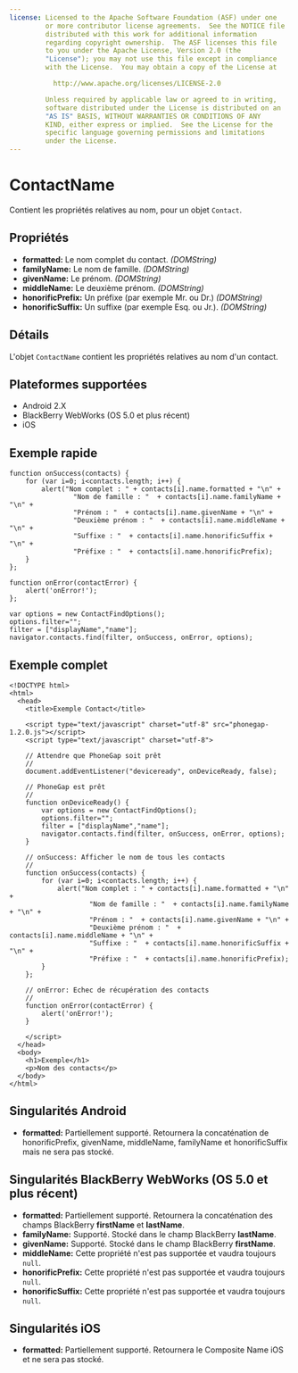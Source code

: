```yaml
---
license: Licensed to the Apache Software Foundation (ASF) under one
         or more contributor license agreements.  See the NOTICE file
         distributed with this work for additional information
         regarding copyright ownership.  The ASF licenses this file
         to you under the Apache License, Version 2.0 (the
         "License"); you may not use this file except in compliance
         with the License.  You may obtain a copy of the License at

           http://www.apache.org/licenses/LICENSE-2.0

         Unless required by applicable law or agreed to in writing,
         software distributed under the License is distributed on an
         "AS IS" BASIS, WITHOUT WARRANTIES OR CONDITIONS OF ANY
         KIND, either express or implied.  See the License for the
         specific language governing permissions and limitations
         under the License.
---
```


ContactName
===========

Contient les propriétés relatives au nom, pour un objet `Contact`.

Propriétés
----------

- __formatted:__ Le nom complet du contact. _(DOMString)_
- __familyName:__ Le nom de famille. _(DOMString)_
- __givenName:__ Le prénom. _(DOMString)_
- __middleName:__ Le deuxième prénom. _(DOMString)_
- __honorificPrefix:__ Un préfixe (par exemple Mr. ou Dr.) _(DOMString)_
- __honorificSuffix:__ Un suffixe (par exemple Esq. ou Jr.). _(DOMString)_

Détails
-------

L'objet `ContactName` contient les propriétés relatives au nom d'un contact.

Plateformes supportées
----------------------

- Android 2.X
- BlackBerry WebWorks (OS 5.0 et plus récent)
- iOS

Exemple rapide
--------------

    function onSuccess(contacts) {
		for (var i=0; i<contacts.length; i++) {
			alert("Nom complet : " + contacts[i].name.formatted + "\n" + 
					"Nom de famille : "  + contacts[i].name.familyName + "\n" + 
					"Prénom : "  + contacts[i].name.givenName + "\n" + 
					"Deuxième prénom : "  + contacts[i].name.middleName + "\n" + 
					"Suffixe : "  + contacts[i].name.honorificSuffix + "\n" + 
					"Préfixe : "  + contacts[i].name.honorificPrefix);
		}
    };

    function onError(contactError) {
        alert('onError!');
    };

    var options = new ContactFindOptions();
	options.filter="";
	filter = ["displayName","name"];
    navigator.contacts.find(filter, onSuccess, onError, options);

Exemple complet
---------------

    <!DOCTYPE html>
    <html>
      <head>
        <title>Exemple Contact</title>

        <script type="text/javascript" charset="utf-8" src="phonegap-1.2.0.js"></script>
        <script type="text/javascript" charset="utf-8">

        // Attendre que PhoneGap soit prêt
        //
        document.addEventListener("deviceready", onDeviceReady, false);

        // PhoneGap est prêt
        //
        function onDeviceReady() {
			var options = new ContactFindOptions();
			options.filter="";
			filter = ["displayName","name"];
			navigator.contacts.find(filter, onSuccess, onError, options);
        }
    
        // onSuccess: Afficher le nom de tous les contacts
        //
		function onSuccess(contacts) {
			for (var i=0; i<contacts.length; i++) {
				alert("Nom complet : " + contacts[i].name.formatted + "\n" + 
						"Nom de famille : "  + contacts[i].name.familyName + "\n" + 
						"Prénom : "  + contacts[i].name.givenName + "\n" + 
						"Deuxième prénom : "  + contacts[i].name.middleName + "\n" + 
						"Suffixe : "  + contacts[i].name.honorificSuffix + "\n" + 
						"Préfixe : "  + contacts[i].name.honorificPrefix);
			}
		};
    
        // onError: Echec de récupération des contacts
        //
        function onError(contactError) {
            alert('onError!');
        }

        </script>
      </head>
      <body>
        <h1>Exemple</h1>
        <p>Nom des contacts</p>
      </body>
    </html>

Singularités Android
--------------------
- __formatted:__ Partiellement supporté.  Retournera la concaténation de honorificPrefix, givenName, middleName, familyName et honorificSuffix mais ne sera pas stocké.

Singularités BlackBerry WebWorks (OS 5.0 et plus récent)
--------------------------------------------------------

- __formatted:__ Partiellement supporté.  Retournera la concaténation des champs BlackBerry __firstName__ et __lastName__.
- __familyName:__ Supporté.  Stocké dans le champ BlackBerry __lastName__.
- __givenName:__ Supporté.  Stocké dans le champ BlackBerry __firstName__.
- __middleName:__ Cette propriété n'est pas supportée et vaudra toujours `null`.
- __honorificPrefix:__ Cette propriété n'est pas supportée et vaudra toujours `null`.
- __honorificSuffix:__ Cette propriété n'est pas supportée et vaudra toujours `null`.

Singularités iOS
----------------
- __formatted:__ Partiellement supporté.  Retournera le Composite Name iOS et ne sera pas stocké.
